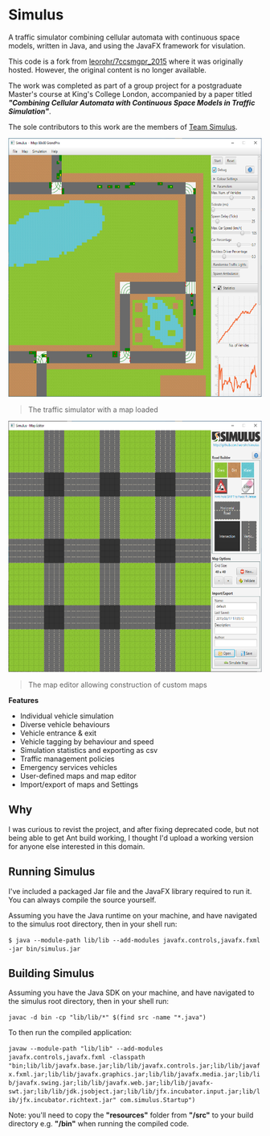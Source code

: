 # Simulus

A traffic simulator combining cellular automata with continuous
space models, written in Java, and using the JavaFX framework for visulation.

This code is a fork from [leorohr/7ccsmgpr_2015](https://github.com/leorohr/7ccsmgpr_2015) where it was originally hosted. However, the original content is no longer available.

The work was completed as part of a group project for a postgraduate Master's course at King's College London, accompanied by a paper titled ***"Combining Cellular Automata with Continuous Space Models in Traffic Simulation"***.

The sole contributors to this work are the members of [Team Simulus](https://github.com/leorohr/7ccsmgpr_2015/blob/master/team_simulus/members.txt).

<img src="images/simulus_01.png" width="600" height="513"/>

> The traffic simulator with a map loaded

<img src="images/simulus_02.png" width="600" height="498"/>

> The map editor allowing construction of custom maps

**Features**
- Individual vehicle simulation
- Diverse vehicle behaviours
- Vehicle entrance & exit
- Vehicle tagging by behaviour and speed
- Simulation statistics and exporting as csv
- Traffic management policies
- Emergency services vehicles
- User-defined maps and map editor
- Import/export of maps and Settings

## Why

I was curious to revist the project, and after fixing deprecated code, but not being able to get Ant build working, I thought I'd upload a working version for anyone else interested in this domain.

## Running Simulus
I've included a packaged Jar file and the JavaFX library required to run it. You can always compile the source yourself.

Assuming you have the Java runtime on your machine, and have navigated to the simulus root directory, then in your shell run:

`$ java --module-path lib/lib --add-modules javafx.controls,javafx.fxml -jar bin/simulus.jar`

## Building Simulus

Assuming you have the Java SDK on your machine, and have navigated to the simulus root directory, then in your shell run:

`javac -d bin -cp "lib/lib/*" $(find src -name "*.java")`

To then run the compiled application:

`javaw --module-path "lib/lib" --add-modules javafx.controls,javafx.fxml -classpath "bin;lib/lib/javafx.base.jar;lib/lib/javafx.controls.jar;lib/lib/javafx.fxml.jar;lib/lib/javafx.graphics.jar;lib/lib/javafx.media.jar;lib/lib/javafx.swing.jar;lib/lib/javafx.web.jar;lib/lib/javafx-swt.jar;lib/lib/jdk.jsobject.jar;lib/lib/jfx.incubator.input.jar;lib/lib/jfx.incubator.richtext.jar" com.simulus.Startup")`

Note: you'll need to copy the **"resources"** folder from **"/src"** to your build directory e.g. **"/bin"** when running the compiled code.